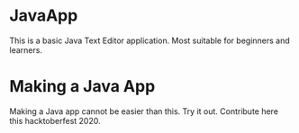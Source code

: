 # JavaApp
This is a basic Java Text Editor application. Most suitable for beginners and learners.
# Making a Java App
Making a Java app cannot be easier than this. Try it out. Contribute here this hacktoberfest 2020.

